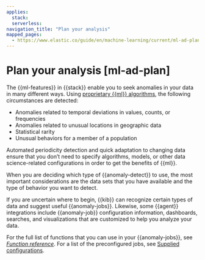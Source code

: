 ```yaml
---
applies:
  stack:
  serverless:
navigation_title: "Plan your analysis"
mapped_pages:
  - https://www.elastic.co/guide/en/machine-learning/current/ml-ad-plan.html
---
```


# Plan your analysis [ml-ad-plan]

The {{ml-features}} in {{stack}} enable you to seek anomalies in your data in many different ways. Using [proprietary {{ml}} algorithms](ml-ad-algorithms.md), the following circumstances are detected:

* Anomalies related to temporal deviations in values, counts, or frequencies
* Anomalies related to unusual locations in geographic data
* Statistical rarity
* Unusual behaviors for a member of a population

Automated periodicity detection and quick adaptation to changing data ensure that you don’t need to specify algorithms, models, or other data science-related configurations in order to get the benefits of {{ml}}.

When you are deciding which type of {{anomaly-detect}} to use, the most important considerations are the data sets that you have available and the type of behavior you want to detect.

If you are uncertain where to begin, {{kib}} can recognize certain types of data and suggest useful {{anomaly-jobs}}. Likewise, some {{agent}} integrations include {{anomaly-job}} configuration information, dashboards, searches, and visualizations that are customized to help you analyze your data.

For the full list of functions that you can use in your {{anomaly-jobs}}, see [*Function reference*](ml-functions.md). For a list of the preconfigured jobs, see [Supplied configurations](ootb-ml-jobs.md).
